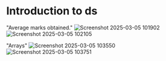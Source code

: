 # Introduction to ds
"Average marks obtained."
![Screenshot 2025-03-05 101902](https://github.com/user-attachments/assets/7d60e7d4-9202-46bb-b253-85996ec2f853)
![Screenshot 2025-03-05 102105](https://github.com/user-attachments/assets/3ba3b2af-2278-47bc-904f-de9363d9f7e9)

"Arrays"
![Screenshot 2025-03-05 103550](https://github.com/user-attachments/assets/773db347-7ab9-4449-84dd-c17b9132ce6e)
![Screenshot 2025-03-05 103751](https://github.com/user-attachments/assets/8cc3c360-2655-4221-9f0e-135e2ba71760)
